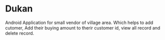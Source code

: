 # Dukan
 Android Application for small vendor of village area. Which helps to add cutomer, Add their buying amount to therir customer id, view all record and delete record.
